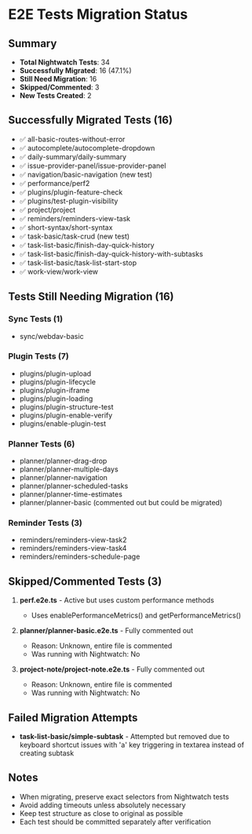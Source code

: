 # E2E Tests Migration Status

## Summary

- **Total Nightwatch Tests**: 34
- **Successfully Migrated**: 16 (47.1%)
- **Still Need Migration**: 16
- **Skipped/Commented**: 3
- **New Tests Created**: 2

## Successfully Migrated Tests (16)

- ✅ all-basic-routes-without-error
- ✅ autocomplete/autocomplete-dropdown
- ✅ daily-summary/daily-summary
- ✅ issue-provider-panel/issue-provider-panel
- ✅ navigation/basic-navigation (new test)
- ✅ performance/perf2
- ✅ plugins/plugin-feature-check
- ✅ plugins/test-plugin-visibility
- ✅ project/project
- ✅ reminders/reminders-view-task
- ✅ short-syntax/short-syntax
- ✅ task-basic/task-crud (new test)
- ✅ task-list-basic/finish-day-quick-history
- ✅ task-list-basic/finish-day-quick-history-with-subtasks
- ✅ task-list-basic/task-list-start-stop
- ✅ work-view/work-view

## Tests Still Needing Migration (16)

### Sync Tests (1)

- sync/webdav-basic

### Plugin Tests (7)

- plugins/plugin-upload
- plugins/plugin-lifecycle
- plugins/plugin-iframe
- plugins/plugin-loading
- plugins/plugin-structure-test
- plugins/plugin-enable-verify
- plugins/enable-plugin-test

### Planner Tests (6)

- planner/planner-drag-drop
- planner/planner-multiple-days
- planner/planner-navigation
- planner/planner-scheduled-tasks
- planner/planner-time-estimates
- planner/planner-basic (commented out but could be migrated)

### Reminder Tests (3)

- reminders/reminders-view-task2
- reminders/reminders-view-task4
- reminders/reminders-schedule-page

## Skipped/Commented Tests (3)

1. **perf.e2e.ts** - Active but uses custom performance methods

   - Uses enablePerformanceMetrics() and getPerformanceMetrics()

2. **planner/planner-basic.e2e.ts** - Fully commented out

   - Reason: Unknown, entire file is commented
   - Was running with Nightwatch: No

3. **project-note/project-note.e2e.ts** - Fully commented out
   - Reason: Unknown, entire file is commented
   - Was running with Nightwatch: No

## Failed Migration Attempts

- **task-list-basic/simple-subtask** - Attempted but removed due to keyboard shortcut issues with 'a' key triggering in textarea instead of creating subtask

## Notes

- When migrating, preserve exact selectors from Nightwatch tests
- Avoid adding timeouts unless absolutely necessary
- Keep test structure as close to original as possible
- Each test should be committed separately after verification
